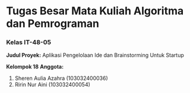 # Tugas Besar Mata Kuliah Algoritma dan Pemrograman
### Kelas IT-48-05

**Judul Proyek:**
Aplikasi Pengelolaan Ide dan Brainstorming Untuk Startup

**Kelompok 18**
**Anggota:**
1. Sheren Aulia Azahra (103032400036)
2. Ririn Nur Aini (103032400054)

